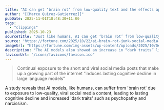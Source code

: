 ```yaml
---
title: "AI can get ‘brain rot’ from low-quality text and the effects appear to linger"
author: "[[Marco Quiroz-Gutierrez]]"
pubDate: 2025-11-01T18:48:30+11:00
tags:
  - "clippings"
published: 2025-10-23
sourceTitle: "Just like humans, AI can get ‘brain rot’ from low-quality text and the effects appear to linger, pre-print study says"
source: "https://fortune.com/2025/10/22/ai-brain-rot-junk-social-media-viral-addicting-content-tech/"
imageUrl: "https://fortune.com/img-assets/wp-content/uploads/2025/10/GettyImages-1235304871-e1761153764815.jpg?resize=1200,600"
description: "The AI models also showed an increase in “dark traits” like psychopathy and narcissism, according to the study."
faviconUrl: "/icons/favicons/favicon.ico"
---
```

 > Continual exposure to the short and viral social media posts that make up a growing part of the internet “induces lasting cognitive decline in large language models”

A study reveals that AI models, like humans, can suffer from 'brain rot' due to exposure to low-quality, viral social media content, leading to lasting cognitive decline and increased 'dark traits' such as psychopathy and narcissism.

